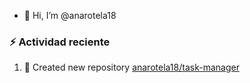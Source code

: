 - 👋 Hi, I’m @anarotela18

### :zap: Actividad reciente
<!--RECENT_ACTIVITY:start-->
1. 📔 Created new repository [anarotela18/task-manager](https://github.com/anarotela18/task-manager)<br>
<!--RECENT_ACTIVITY:end-->
